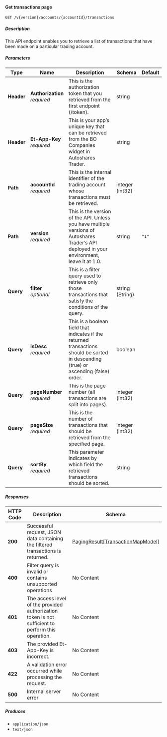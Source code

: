 
<a name="transactions_getactionspage"></a>
#### Get transactions page
```
GET /v{version}/accounts/{accountId}/transactions
```


##### Description
This API endpoint enables you to retrieve a list of transactions that have been made on a particular trading account.


##### Parameters

|Type|Name|Description|Schema|Default|
|---|---|---|---|---|
|**Header**|**Authorization**  <br>*required*|This is the authorization token that you retrieved from the first endpoint (/token).|string||
|**Header**|**Et-App-Key**  <br>*required*|This is your app’s unique key that can be retrieved from the BO Companies widget in Autoshares Trader.|string||
|**Path**|**accountId**  <br>*required*|This is the internal identifier of the trading account whose transactions must be retrieved.|integer (int32)||
|**Path**|**version**  <br>*required*|This is the version of the API. Unless you have multiple versions of Autoshares Trader’s API deployed in your environment, leave it at 1.0.|string|`"1"`|
|**Query**|**filter**  <br>*optional*|This is a filter query used to retrieve only those transactions that satisfy the conditions of the query.|string (String)||
|**Query**|**isDesc**  <br>*required*|This is a boolean field that indicates if the returned transactions should be sorted in  descending (true) or ascending (false) order.|boolean||
|**Query**|**pageNumber**  <br>*required*|This is the page number (all transactions are split into pages).|integer (int32)||
|**Query**|**pageSize**  <br>*required*|This is the number of transactions that should be retrieved from the specified page.|integer (int32)||
|**Query**|**sortBy**  <br>*required*|This parameter indicates by which field the retrieved transactions should be sorted.|string||


##### Responses

|HTTP Code|Description|Schema|
|---|---|---|
|**200**|Successful request, JSON data containing the filtered transactions is returned.|[PagingResult[TransactionMapModel]](#pagingresult-transactionmapmodel)|
|**400**|Filter query is invalid or contains unsupported operations|No Content|
|**401**|The access level of the provided authorization token is not sufficient to perform this operation.|No Content|
|**403**|The provided Et-App-Key is incorrect.|No Content|
|**422**|A validation error occurred while processing the request.|No Content|
|**500**|Internal server error|No Content|


##### Produces

* `application/json`
* `text/json`



